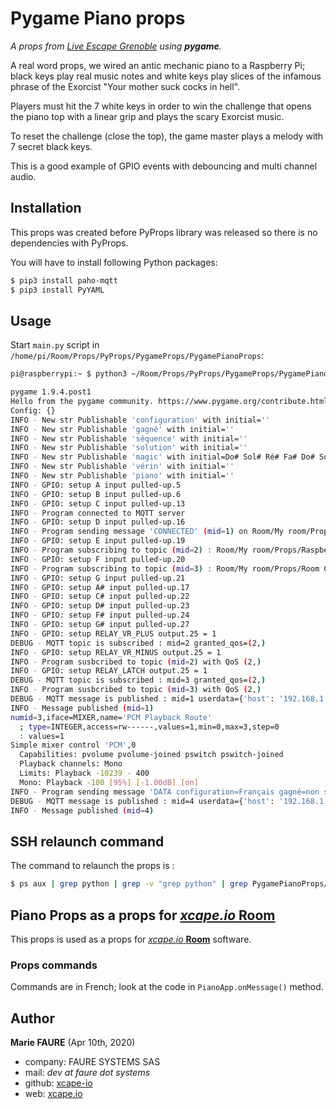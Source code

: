 ﻿# Pygame Piano props
*A props from <a href="https://www.live-escape.net/" target="_blank">Live Escape Grenoble</a> using **pygame**.*

A real word props, we wired an antic mechanic piano to a Raspberry Pi; black keys play real music notes and white keys play slices of the infamous phrase of the Exorcist "Your mother suck cocks in hell".

Players must hit the 7 white keys in order to win the challenge that opens the piano top with a linear grip and plays the scary Exorcist music.

To reset the challenge (close the top), the game master plays a melody with 7 secret black keys.

This is a good example of GPIO events with debouncing and multi channel audio.

## Installation
This props was created before PyProps library was released so there is no dependencies with PyProps.

You will have to install following Python packages:
```bash
$ pip3 install paho-mqtt
$ pip3 install PyYAML
```

## Usage
Start `main.py` script in `/home/pi/Room/Props/PyProps/PygameProps/PygamePianoProps`:

```bash
pi@raspberrypi:~ $ python3 ~/Room/Props/PyProps/PygameProps/PygamePianoProps/main.py -s 192.168.1.42 -d

pygame 1.9.4.post1
Hello from the pygame community. https://www.pygame.org/contribute.html
Config: {}
INFO - New str Publishable 'configuration' with initial=''
INFO - New str Publishable 'gagné' with initial=''
INFO - New str Publishable 'séquence' with initial=''
INFO - New str Publishable 'solution' with initial=''
INFO - New str Publishable 'magic' with initial=Do# Sol# Ré# Fa# Do# Sol# Ré#
INFO - New str Publishable 'vérin' with initial=''
INFO - New str Publishable 'piano' with initial=''
INFO - GPIO: setup A input pulled-up.5
INFO - GPIO: setup B input pulled-up.6
INFO - GPIO: setup C input pulled-up.13
INFO - Program connected to MQTT server
INFO - GPIO: setup D input pulled-up.16
INFO - Program sending message 'CONNECTED' (mid=1) on Room/My room/Props/Raspberry Piano/app-outbox
INFO - GPIO: setup E input pulled-up.19
INFO - Program subscribing to topic (mid=2) : Room/My room/Props/Raspberry Piano/inbox
INFO - GPIO: setup F input pulled-up.20
INFO - Program subscribing to topic (mid=3) : Room/My room/Props/Room Control/game:setup
INFO - GPIO: setup G input pulled-up.21
INFO - GPIO: setup A# input pulled-up.17
INFO - GPIO: setup C# input pulled-up.22
INFO - GPIO: setup D# input pulled-up.23
INFO - GPIO: setup F# input pulled-up.24
INFO - GPIO: setup G# input pulled-up.27
INFO - GPIO: setup RELAY_VR_PLUS output.25 = 1
DEBUG - MQTT topic is subscribed : mid=2 granted_qos=(2,)
INFO - GPIO: setup RELAY_VR_MINUS output.25 = 1
INFO - Program susbcribed to topic (mid=2) with QoS (2,)
INFO - GPIO: setup RELAY_LATCH output.25 = 1
DEBUG - MQTT topic is subscribed : mid=3 granted_qos=(2,)
INFO - Program susbcribed to topic (mid=3) with QoS (2,)
DEBUG - MQTT message is published : mid=1 userdata={'host': '192.168.1.42', 'port': 1883}
INFO - Message published (mid=1)
numid=3,iface=MIXER,name='PCM Playback Route'
  ; type=INTEGER,access=rw------,values=1,min=0,max=3,step=0
  : values=1
Simple mixer control 'PCM',0
  Capabilities: pvolume pvolume-joined pswitch pswitch-joined
  Playback channels: Mono
  Limits: Playback -10239 - 400
  Mono: Playback -100 [95%] [-1.00dB] [on]
INFO - Program sending message 'DATA configuration=Français gagné=non séquence=- solution=Ré Sol Fa La Do Si Mi magic=Do# Sol# Ré# Fa# Do# Sol# Ré# vérin=pause piano=fermé' (mid=4) on Room/My room/Props/Raspberry Piano/app-outbox
DEBUG - MQTT message is published : mid=4 userdata={'host': '192.168.1.42', 'port': 1883}
INFO - Message published (mid=4)

```


## SSH relaunch command
The command to relaunch the props is :

```bash
$ ps aux | grep python | grep -v "grep python" | grep PygamePianoProps/main.py | awk '{print $2}' | xargs kill -9 && screen -d -m python3 /home/pi/Room/Props/PyProps/PygameProps/PygamePianoProps/main.py -s %BROKER%
```


## Piano Props as a props for <a href="https://xcape.io/" target="_blank">*xcape.io* **Room**</a>
This props is used as a props for <a href="https://xcape.io/" target="_blank">*xcape.io* **Room**</a> software.

### Props commands
Commands are in French; look at the code in `PianoApp.onMessage()` method.


## Author

**Marie FAURE** (Apr 10th, 2020)
* company: FAURE SYSTEMS SAS
* mail: *dev at faure dot systems*
* github: <a href="https://github.com/xcape-io?tab=repositories" target="_blank">xcape-io</a>
* web: <a href="https://xcape.io/" target="_blank">xcape.io</a>
